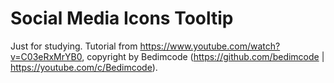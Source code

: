 # Social Media Icons Tooltip

Just for studying. Tutorial from https://www.youtube.com/watch?v=C03eRxMrYB0, copyright by Bedimcode (https://github.com/bedimcode | https://youtube.com/c/Bedimcode).
